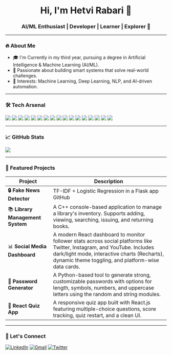 <h1 align="center">Hi, I'm Hetvi Rabari 👋</h1>

<h3 align="center">AI/ML Enthusiast | Developer | Learner | Explorer 🚀</h3>

---

### 🔥 About Me
- 🎓 I'm Currently in my third year, pursuing a degree in Artificial Intelligence & Machine Learning (AI/ML).
- 🤖 Passionate about building smart systems that solve real-world challenges.
- 🧠 Interests: Machine Learning, Deep Learning, NLP, and AI-driven automation.

---

### 🛠️ Tech Arsenal
<p>
 <p align="left"> 
   <img src="https://img.shields.io/badge/Python-3776AB?style=for-the-badge&logo=python&logoColor=white"/> 
   <img src="https://img.shields.io/badge/Java-ED8B00?style=for-the-badge&logo=openjdk&logoColor=white"/> 
   <img src="https://img.shields.io/badge/C-555555?style=for-the-badge&logo=c&logoColor=white"/> 
   <img src="https://img.shields.io/badge/C++-00599C?style=for-the-badge&logo=c%2B%2B&logoColor=white"/> 
   <img src="https://img.shields.io/badge/R-276DC3?style=for-the-badge&logo=r&logoColor=white"/> 
   <img src="https://img.shields.io/badge/SQL-4479A1?style=for-the-badge&logo=mysql&logoColor=white"/> 
   <img src="https://img.shields.io/badge/Numpy-013243?style=for-the-badge&logo=numpy&logoColor=white"/> 
   <img src="https://img.shields.io/badge/Pandas-150458?style=for-the-badge&logo=pandas&logoColor=white"/> 
   <img src="https://img.shields.io/badge/Matplotlib-11557C?style=for-the-badge&logo=plotly&logoColor=white"/> 
   <img src="https://img.shields.io/badge/Seaborn-0F4C81?style=for-the-badge&logo=python&logoColor=white"/> 
   <img src="https://img.shields.io/badge/Jupyter-F37626?style=for-the-badge&logo=jupyter&logoColor=white"/> 
   <img src="https://img.shields.io/badge/ML-00BFFF?style=for-the-badge&logo=scikit-learn&logoColor=white"/> 
   <img src="https://img.shields.io/badge/AI-F06C00?style=for-the-badge&logo=openai&logoColor=white"/> 
   <img src="https://img.shields.io/badge/VS%20Code-007ACC?style=for-the-badge&logo=visual-studio-code&logoColor=white"/> 
   <img src="https://img.shields.io/badge/Git-F05032?style=for-the-badge&logo=git&logoColor=white"/> 
   <img src="https://img.shields.io/badge/DBMS-003545?style=for-the-badge&logo=postgresql&logoColor=white"/> 
   <img src="https://img.shields.io/badge/Google%20Colab-F9AB00?style=for-the-badge&logo=googlecolab&logoColor=white"/> </p>
</p>

---

### 📈 GitHub Stats
<p>
  <img src="https://github-readme-stats.vercel.app/api?username=your-username&show_icons=true&theme=tokyonight" />
</p>

---

### 🚀 Featured Projects

| Project | Description |
|--------|-------------|
| **🔒 Fake News Detector** | TF-IDF + Logistic Regression in a Flask app GitHub |
| 📚 **Library Management System** | A C++ console-based application to manage a library's inventory. Supports adding, viewing, searching, issuing, and returning books. |
| 📊 **Social Media Dashboard** | A modern React dashboard to monitor follower stats across social platforms like Twitter, Instagram, and YouTube. Includes dark/light mode, interactive charts (Recharts), dynamic theme toggling, and platform-wise data cards. |
| **🔐 Password Generator** | A Python-based tool to generate strong, customizable passwords with options for length, symbols, numbers, and uppercase letters using the random and string modules. |
| **🧠 React Quiz App** | A responsive quiz app built with React.js featuring multiple-choice questions, score tracking, quiz restart, and a clean UI. |

---

### 🤝 Let's Connect

[![LinkedIn](https://img.shields.io/badge/LinkedIn-Connect-blue?logo=linkedin)](https://linkedin.com/in/your-linkedin)
[![Gmail](https://img.shields.io/badge/Gmail-Mail-red?logo=gmail)](mailto:yourmail@gmail.com)
[![Twitter](https://img.shields.io/badge/Twitter-Follow-1DA1F2?logo=twitter)](https://twitter.com/your-twitter)


